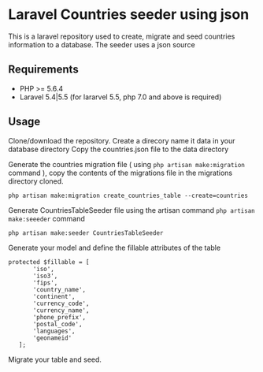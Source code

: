 # Laravel Countries seeder using json

This is a laravel repository used to create, migrate and seed countries information to a database. The seeder uses a json source 

## Requirements
* PHP >= 5.6.4
* Laravel 5.4|5.5 (for lararvel 5.5, php 7.0 and above is required)

## Usage
Clone/download the repository. Create a direcory name it data in your database directory
Copy the countries.json file to the data directory


Generate the countries migration file ( using ``php artisan make:migration`` command ), copy the contents of the migrations file in the migrations directory cloned. 

 ``php artisan make:migration create_countries_table --create=countries`` 
 
Generate CountriesTableSeeder file using the artisan command ``php artisan make:seeeder``  command

  ``php artisan make:seeder CountriesTableSeeder``
  
 Generate your model and define the fillable attributes of the table
 
 ```
 protected $fillable = [
        'iso',
        'iso3',
        'fips',
        'country_name',
        'continent',
        'currency_code',
        'currency_name',
        'phone_prefix',
        'postal_code',
        'languages',
        'geonameid'
    ];
  ```
  
  Migrate your table and seed. 
  
  




